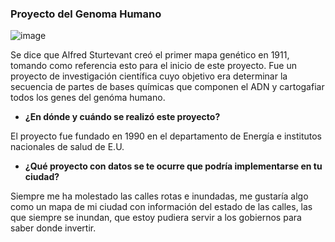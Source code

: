 ### Proyecto del Genoma Humano

![image](https://user-images.githubusercontent.com/4828196/89699760-ac22cf80-d8ee-11ea-8423-c42ef0d038ae.png)

Se dice que Alfred Sturtevant creó el primer mapa genético en 1911, tomando como referencia esto para el inicio de este proyecto. Fue un proyecto de investigación científica cuyo objetivo era determinar la secuencia de partes de bases químicas que componen el ADN y cartogafiar todos los genes del genóma humano.

- **¿En dónde y cuándo se realizó este proyecto?**

El proyecto fue fundado en 1990 en el departamento de Energía e institutos nacionales de salud de E.U.

- **¿Qué proyecto con datos se te ocurre que podría implementarse en tu ciudad?**

Siempre me ha molestado las calles rotas e inundadas, me gustaría algo como un mapa de mi ciudad con información del estado de las calles, las que siempre se inundan, que estoy pudiera servir a los gobiernos para saber donde invertir.

